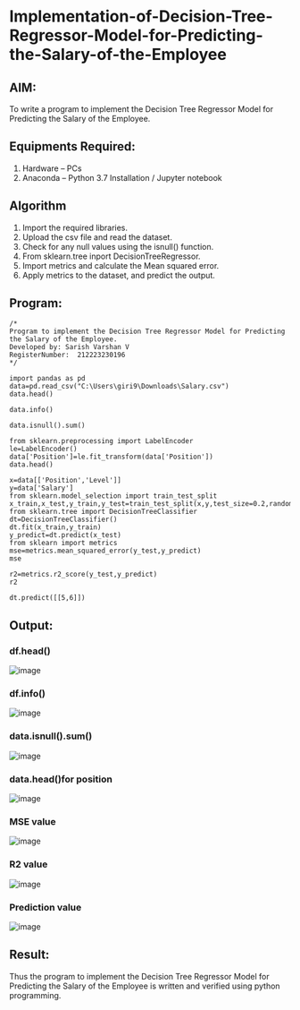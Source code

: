 # Implementation-of-Decision-Tree-Regressor-Model-for-Predicting-the-Salary-of-the-Employee 

## AIM:
To write a program to implement the Decision Tree Regressor Model for Predicting the Salary of the Employee.

## Equipments Required:
1. Hardware – PCs
2. Anaconda – Python 3.7 Installation / Jupyter notebook

## Algorithm
1. Import the required libraries. 
2. Upload the csv file and read the dataset. 
3. Check for any null values using the isnull() function.
4. From sklearn.tree inport DecisionTreeRegressor.
5. Import metrics and calculate the Mean squared error.
6. Apply metrics to the dataset, and predict the output.

## Program:
```
/*
Program to implement the Decision Tree Regressor Model for Predicting the Salary of the Employee.
Developed by: Sarish Varshan V
RegisterNumber:  212223230196
*/
```
```
import pandas as pd
data=pd.read_csv("C:\Users\giri9\Downloads\Salary.csv")
data.head()
```
```
data.info()
```
```
data.isnull().sum()
```
```
from sklearn.preprocessing import LabelEncoder
le=LabelEncoder()
data['Position']=le.fit_transform(data['Position'])
data.head()
```
```
x=data[['Position','Level']]
y=data['Salary']
from sklearn.model_selection import train_test_split
x_train,x_test,y_train,y_test=train_test_split(x,y,test_size=0.2,random_state=2)
from sklearn.tree import DecisionTreeClassifier
dt=DecisionTreeClassifier()
dt.fit(x_train,y_train)
y_predict=dt.predict(x_test)
from sklearn import metrics
mse=metrics.mean_squared_error(y_test,y_predict)
mse
```
```
r2=metrics.r2_score(y_test,y_predict)
r2
```
```
dt.predict([[5,6]])
```


## Output:
### df.head()
![image](https://github.com/sarishvarshan/Implementation-of-Decision-Tree-Regressor-Model-for-Predicting-the-Salary-of-the-Employee/assets/152167665/c12c257c-aa79-4f61-8080-20dfdfbe2fc6)
### df.info()
![image](https://github.com/sarishvarshan/Implementation-of-Decision-Tree-Regressor-Model-for-Predicting-the-Salary-of-the-Employee/assets/152167665/6f592a33-f577-4e1c-917a-3fea7f5c0bac)
### data.isnull().sum()
![image](https://github.com/sarishvarshan/Implementation-of-Decision-Tree-Regressor-Model-for-Predicting-the-Salary-of-the-Employee/assets/152167665/bd5f18c8-5d22-49ea-b1c2-9c9e1148b6c1)
### data.head()for position
![image](https://github.com/sarishvarshan/Implementation-of-Decision-Tree-Regressor-Model-for-Predicting-the-Salary-of-the-Employee/assets/152167665/bf06b81b-dee7-45a1-bf84-80e2490d53a5)
### MSE value
![image](https://github.com/sarishvarshan/Implementation-of-Decision-Tree-Regressor-Model-for-Predicting-the-Salary-of-the-Employee/assets/152167665/c152a51e-e4ae-44cd-b53e-d980fd435772)
### R2 value
![image](https://github.com/sarishvarshan/Implementation-of-Decision-Tree-Regressor-Model-for-Predicting-the-Salary-of-the-Employee/assets/152167665/70bd8fe4-ba3b-4e3c-9e6f-564210bbbbe4)
### Prediction value
![image](https://github.com/sarishvarshan/Implementation-of-Decision-Tree-Regressor-Model-for-Predicting-the-Salary-of-the-Employee/assets/152167665/271c7d35-79e1-4ecb-a181-fe92cc5a0dd5)











## Result:
Thus the program to implement the Decision Tree Regressor Model for Predicting the Salary of the Employee is written and verified using python programming.
